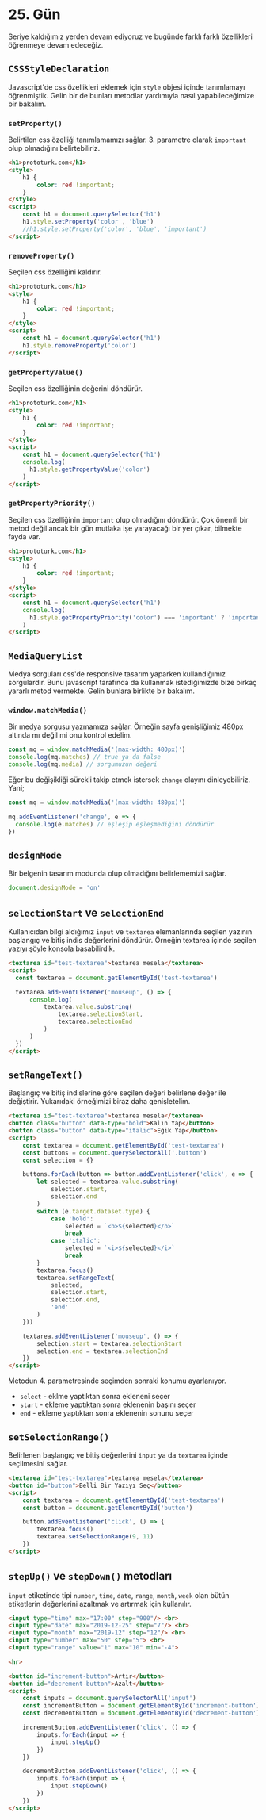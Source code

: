 # 25. Gün

Seriye kaldığımız yerden devam ediyoruz ve bugünde farklı farklı özellikleri öğrenmeye devam edeceğiz.

## `CSSStyleDeclaration`

Javascript'de css özellikleri eklemek için `style` objesi içinde tanımlamayı öğrenmiştik. Gelin bir de bunları metodlar yardımıyla nasıl yapabileceğimize bir bakalım.

### `setProperty()`

Belirtilen css özelliği tanımlamamızı sağlar. 3. parametre olarak `important` olup olmadığını belirtebiliriz.

```html
<h1>prototurk.com</h1>
<style>
    h1 {
        color: red !important;
    }
</style>
<script>
    const h1 = document.querySelector('h1')
    h1.style.setProperty('color', 'blue')
    //h1.style.setProperty('color', 'blue', 'important')
</script>
```

### `removeProperty()`

Seçilen css özelliğini kaldırır. 

```html
<h1>prototurk.com</h1>
<style>
    h1 {
        color: red !important;
    }
</style>
<script>
    const h1 = document.querySelector('h1')
    h1.style.removeProperty('color')
</script>
```

### `getPropertyValue()`

Seçilen css özelliğinin değerini döndürür.

```html
<h1>prototurk.com</h1>
<style>
    h1 {
        color: red !important;
    }
</style>
<script>
    const h1 = document.querySelector('h1')
    console.log(
      h1.style.getPropertyValue('color')
    )
</script>
```

### `getPropertyPriority()`

Seçilen css özelliğinin `important` olup olmadığını döndürür. Çok önemli bir metod değil ancak bir gün mutlaka işe yarayacağı bir yer çıkar, bilmekte fayda var.

```html
<h1>prototurk.com</h1>
<style>
    h1 {
        color: red !important;
    }
</style>
<script>
    const h1 = document.querySelector('h1')
    console.log(
      h1.style.getPropertyPriority('color') === 'important' ? 'important kullanilmis' : 'cokta onemli degil!'
    )
</script>
```

## `MediaQueryList`

Medya sorguları css'de responsive tasarım yaparken kullandığımız sorgulardır. Bunu javascript tarafında da kullanmak istediğimizde bize birkaç yararlı metod vermekte. Gelin bunlara birlikte bir bakalım.

### `window.matchMedia()`

Bir medya sorgusu yazmamıza sağlar. Örneğin sayfa genişliğimiz 480px altında mı değil mi onu kontrol edelim.

```js
const mq = window.matchMedia('(max-width: 480px)')
console.log(mq.matches) // true ya da false
console.log(mq.media) // sorgumuzun değeri
```

Eğer bu değişikliği sürekli takip etmek istersek `change` olayını dinleyebiliriz. Yani;

```js
const mq = window.matchMedia('(max-width: 480px)')

mq.addEventListener('change', e => {
  console.log(e.matches) // eşleşip eşleşmediğini döndürür
})
```

## `designMode`

Bir belgenin tasarım modunda olup olmadığını belirlememizi sağlar.

```js
document.designMode = 'on'
```

## `selectionStart` ve `selectionEnd`

Kullanıcıdan bilgi aldığımız `input` ve `textarea` elemanlarında seçilen yazının başlangıç ve bitiş indis değerlerini döndürür. Örneğin textarea içinde seçilen yazıyı şöyle konsola basabilirdik.

```html
<textarea id="test-textarea">textarea mesela</textarea>
<script>
  const textarea = document.getElementById('test-textarea')

  textarea.addEventListener('mouseup', () => {
      console.log(
          textarea.value.substring(
              textarea.selectionStart,
              textarea.selectionEnd
          )
      )
  })
</script>
```

##  `setRangeText()`

Başlangıç ve bitiş indislerine göre seçilen değeri belirlene değer ile değiştirir. Yukarıdaki örneğimizi biraz daha genişletelim.

```html
<textarea id="test-textarea">textarea mesela</textarea>
<button class="button" data-type="bold">Kalın Yap</button>
<button class="button" data-type="italic">Eğik Yap</button>
<script>
	const textarea = document.getElementById('test-textarea')
	const buttons = document.querySelectorAll('.button')
	const selection = {}

	buttons.forEach(button => button.addEventListener('click', e => {
		let selected = textarea.value.substring(
			selection.start,
			selection.end
		)
		switch (e.target.dataset.type) {
			case 'bold':
				selected = `<b>${selected}</b>`
				break
			case 'italic':
				selected = `<i>${selected}</i>`
				break
		}
		textarea.focus()
		textarea.setRangeText(
			selected,
			selection.start,
			selection.end,
			'end'
		)
	}))

	textarea.addEventListener('mouseup', () => {
		selection.start = textarea.selectionStart
		selection.end = textarea.selectionEnd
	})
</script>
```

Metodun 4. parametresinde seçimden sonraki konumu ayarlanıyor.
- `select` - eklme yaptıktan sonra ekleneni seçer
- `start` - ekleme yaptıktan sonra eklenenin başını seçer
- `end` - ekleme yaptıktan sonra eklenenin sonunu seçer

## `setSelectionRange()`

Belirlenen başlangıç ve bitiş değerlerini `input` ya da `textarea` içinde seçilmesini sağlar.

```html
<textarea id="test-textarea">textarea mesela</textarea>
<button id="button">Belli Bir Yazıyı Seç</button>
<script>
	const textarea = document.getElementById('test-textarea')
	const button = document.getElementById('button')

	button.addEventListener('click', () => {
		textarea.focus()
		textarea.setSelectionRange(9, 11)
	})
</script>
```

## `stepUp()` ve `stepDown()` metodları

`input` etiketinde tipi `number`, `time`, `date`, `range`, `month`, `week` olan bütün etiketlerin değerlerini azaltmak ve artırmak için kullanılır.

```html
<input type="time" max="17:00" step="900"/> <br>
<input type="date" max="2019-12-25" step="7"/> <br>
<input type="month" max="2019-12" step="12"/> <br>
<input type="number" max="50" step="5"> <br>
<input type="range" value="1" max="10" min="-4">

<hr>

<button id="increment-button">Artır</button>
<button id="decrement-button">Azalt</button>
<script>
	const inputs = document.querySelectorAll('input')
	const incrementButton = document.getElementById('increment-button')
	const decrementButton = document.getElementById('decrement-button')

	incrementButton.addEventListener('click', () => {
		inputs.forEach(input => {
			input.stepUp()
		})
	})

	decrementButton.addEventListener('click', () => {
		inputs.forEach(input => {
			input.stepDown()
		})
	})
</script>
```
